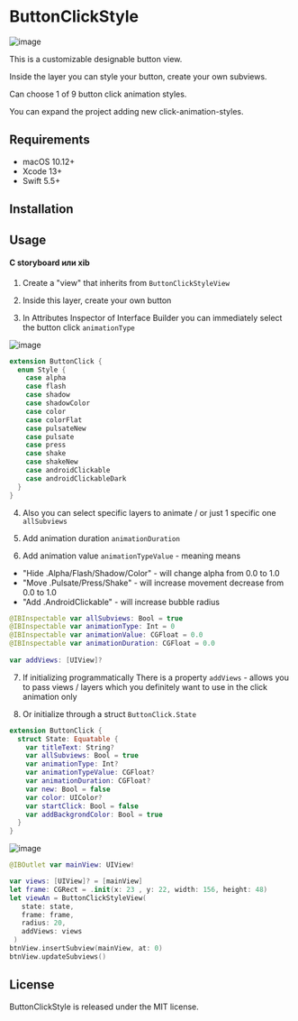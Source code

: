 # ButtonClickStyle

![image](https://github.com/mrustaa/GifPresentations/blob/master/ButtonClickStyle/preview_10sec33fps.gif)

This is a customizable designable button view.

Inside the layer you can style your button, create your own subviews.

Can choose 1 of 9 button click animation styles.

You can expand the project adding new click-animation-styles.

## Requirements

- macOS 10.12+
- Xcode 13+
- Swift 5.5+

## Installation

## Usage

#### С storyboard или xib

1) Create a "view" that inherits from `ButtonClickStyleView`

2) Inside this layer, create your own button

3) In Attributes Inspector of Interface Builder
   you can immediately select the button click `animationType`


![image](https://github.com/mrustaa/GifPresentations/blob/master/ButtonClickStyle/click_styles_example_2x_10sec33fps.gif)

```swift
extension ButtonClick {
  enum Style {
    case alpha
    case flash
    case shadow
    case shadowColor
    case color
    case colorFlat
    case pulsateNew
    case pulsate
    case press
    case shake
    case shakeNew
    case androidClickable
    case androidClickableDark
  }
}  
```

4) Also you can select specific layers to animate / or just 1 specific one `allSubviews`


5) Add animation duration `animationDuration`

6) Add animation value `animationTypeValue` - meaning means
- "Hide .Alpha/Flash/Shadow/Color"  - will change alpha from 0.0 to 1.0
- "Move .Pulsate/Press/Shake"       - will increase movement decrease from 0.0 to 1.0
- "Add  .AndroidClickable"          - will increase bubble radius


```swift
@IBInspectable var allSubviews: Bool = true
@IBInspectable var animationType: Int = 0
@IBInspectable var animationValue: CGFloat = 0.0
@IBInspectable var animationDuration: CGFloat = 0.0
  
var addViews: [UIView]?
```

<!-- ![image](https://github.com/mrustaa/GifPresentations/blob/master/ButtonClickStyle/ui3.gif) -->

7) If initializing programmatically
There is a property `addViews` - allows you to pass views / layers
which you definitely want to use in the click animation only

8) Or initialize through a struct `ButtonClick.State`

```swift
extension ButtonClick {
  struct State: Equatable {
    var titleText: String?
    var allSubviews: Bool = true
    var animationType: Int?
    var animationTypeValue: CGFloat?
    var animationDuration: CGFloat?
    var new: Bool = false
    var color: UIColor?
    var startClick: Bool = false 
    var addBackgrondColor: Bool = true
  }
}
```

![image](https://github.com/mrustaa/GifPresentations/blob/master/ButtonClickStyle/ui3.gif)

```swift
@IBOutlet var mainView: UIView!

var views: [UIView]? = [mainView]
let frame: CGRect = .init(x: 23 , y: 22, width: 156, height: 48)
let viewAn = ButtonClickStyleView(
   state: state,
   frame: frame,
   radius: 20,
   addViews: views
 )
btnView.insertSubview(mainView, at: 0)
btnView.updateSubviews()

```

## License

ButtonClickStyle is released under the MIT license.

